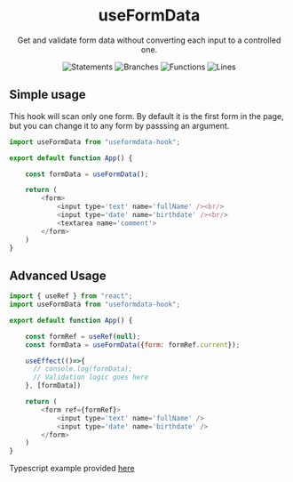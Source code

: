 <h1 align="center">useFormData</h1>
<div align="center">Get and validate form data without converting each input to a controlled one.


![Statements](https://img.shields.io/badge/statements-82%25-yellow.svg?style=flat) ![Branches](https://img.shields.io/badge/branches-71.05%25-red.svg?style=flat) ![Functions](https://img.shields.io/badge/functions-93.33%25-brightgreen.svg?style=flat) ![Lines](https://img.shields.io/badge/lines-80.85%25-yellow.svg?style=flat)
</div>

## Simple usage
This hook will scan only one form. By default it is the first form in the page, but you can change it to any form by passsing an argument.
```js
import useFormData from "useformdata-hook";

export default function App() {

    const formData = useFormData();

    return (
        <form>
            <input type='text' name='fullName' /><br/>
            <input type='date' name='birthdate' /><br/>
            <textarea name='comment'>
        </form>
    )
}
```
## Advanced Usage

```js
import { useRef } from "react";
import useFormData from "useformdata-hook";

export default function App() {

    const formRef = useRef(null);
    const formData = useFormData({form: formRef.current});

    useEffect(()=>{
      // console.log(formData);
      // Validation logic goes here
    }, [formData])

    return (
        <form ref={formRef}>
            <input type='text' name='fullName' />
            <input type='date' name='birthdate' />
        </form>
    )
}
```
Typescript example provided [here](https://github.com/ufukbakan/useFormData-hook/tree/main/example)

